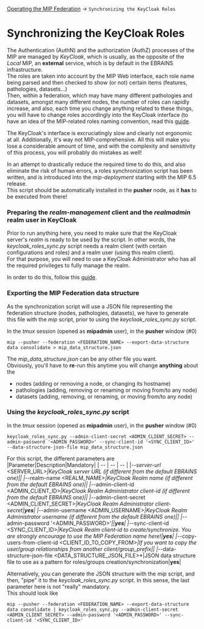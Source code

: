 <a href="OperatingMIPFederation.md#SynchronizingKeycloakRoles">Operating the MIP Federation</a> -> `Synchronizing the KeyCloak Roles`

# Synchronizing the KeyCloak Roles
The Authentication (AuthN) and the authorization (AuthZ) processes of the MIP are managed by *KeyCloak*, which is usually, as the opposite of the *Local* MIP, an **external** service, which is by default in the EBRAINS infrastructure.  
The roles are taken into account by the MIP Web interface, each role name being parsed and then checked to show (or not) certain items (features, pathologies, datasets...)  
Then, within a federation, which may have many different pathologies and datasets, amongst many different nodes, the number of roles can rapidly increase, and also, each time you change anything related to these things, you will have to change roles accordingly into the KeyCloak interface (to have an idea of the MIP-related roles naming convention, read this <a href="../../documentation/UserAuthorizations.md">guide</a>.

The KeyCloak's interface is excruciatingly slow and clearly not ergonomic at all. Additionally, it's way not MIP-comprehensive. All this will make you lose a considerable amount of time, and with the complexity and sensitivity of this process, you will probably do mistakes as well!

In an attempt to drastically reduce the required time to do this, and also eliminate the risk of human errors, a roles synchronization script has been written, and is introduced into the *mip-deployment* starting with the MIP 6.5 release.  
This script should be automatically installed in the **pusher** node, as it **has** to be executed from there!

### <a id="PreparingKeycloak">Preparing</a> the *realm-management* client and the *realmadmin* realm user in KeyCloak
Prior to run anything here, you need to make sure that the KeyCloak server's *realm* is ready to be used by the script. In other words, the *keycloak_roles_sync.py* script needs a realm client (with certain configurations and roles) and a realm user (using this realm client).  
For that purpose, you will need to use a KeyCloak Administrator who has all the required privileges to fully manage the realm.

In order to do this, follow this <a href="PreparingKeycloakRealmClient.md">guide</a>.

### Exporting the MIP Federation data structure
As the synchronization script will use a JSON file representing the federation structure (nodes, pathologies, datasets), we have to generate this file with the *mip* script, prior to using the *keycloak_roles_sync.py* script.  

In the *tmux* session (opened as **mipadmin** user), in the **pusher** window (#0)
```
mip --pusher --federation <FEDERATION_NAME> --export-data-structure data consolidate > mip_data_structure.json
```
The *mip_data_structure.json* can be any other file you want.  
Obviously, you'll have to **re**-run this anytime you will change **anything** about the
* nodes (adding or removing a node, or changing its hostname)
* pathologies (adding, removing or renaming or moving from/to any node)
* datasets (adding, removing, or renaming, or moving from/to any node)

### Using the *keycloak_roles_sync.py* script
In the *tmux* session (opened as **mipadmin** user), in the **pusher** window (#0)
```
keycloak_roles_sync.py --admin-client-secret <ADMIN_CLIENT_SECRET> --admin-password '<ADMIN_PASSWORD>' --sync-client-id '<SYNC_CLIENT_ID>' --data-structure-json-file mip_data_structure.json
```

For this script, the different parameters are
|Parameter|Description|Mandatory|
| -- | -- | -- |
|*--server-url* \<SERVER_URL>*|KeyCloak server URL (if different from the default EBRAINS one)||
|*--realm-name \<REALM_NAME>*|KeyCloak Realm name (if different from the default EBRAINS one)||
|*--admin-client-id \<ADMIN_CLIENT_ID>*|KeyCloak Realm Administrator client-id (if different from the default EBRAINS one)||
|*--admin-client-secret \<ADMIN_CLIENT_SECRET>*|KeyCloak Realm Administrator client-secret|**yes**|
|*--admin-username \<ADMIN_USERNAME>*|KeyCloak Realm Administrator username (if different from the default EBRAINS one)||
|*--admin-password '\<ADMIN_PASSWORD>'*||**yes**|
|*--sync-client-id \<SYNC_CLIENT_ID>*|KeyCloak Realm client-id to create/synchronize. You are strongly encourage to use the MIP Federation name here!|**yes**|
|*--copy-users-from-client-id \<CLIENT_ID_TO_COPY_FROM>*|If you want to copy the user/group relationships from another client/group_prefix||
|*--data-structure-json-file \<DATA_STRUCTURE_JSON_FILE>*|JSON data structure file to use as a pattern for roles/groups creation/synchronization|**yes**|

Alternatively, you can generate the JSON structure with the *mip* script, and then, "pipe" it to the *keycloak_roles_sync.py* script. In this sense, the last parameter here is not "really" mandatory.  
This should look like
```
mip --pusher --federation <FEDERATION_NAME> --export-data-structure data consolidate | keycloak_roles_sync.py --admin-client-secret <ADMIN_CLIENT_SECRET> --admin-password '<ADMIN_PASSWORD>' --sync-client-id '<SYNC_CLIENT_ID>'
```
